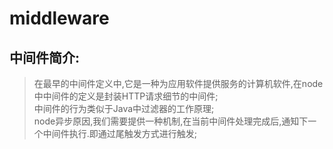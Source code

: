 # middleware
## 中间件简介:
> 在最早的中间件定义中,它是一种为应用软件提供服务的计算机软件,在node中中间件的定义是封装HTTP请求细节的中间件;<br />
> 中间件的行为类似于Java中过滤器的工作原理;<br />
> node异步原因,我们需要提供一种机制,在当前中间件处理完成后,通知下一个中间件执行.即通过尾触发方式进行触发;